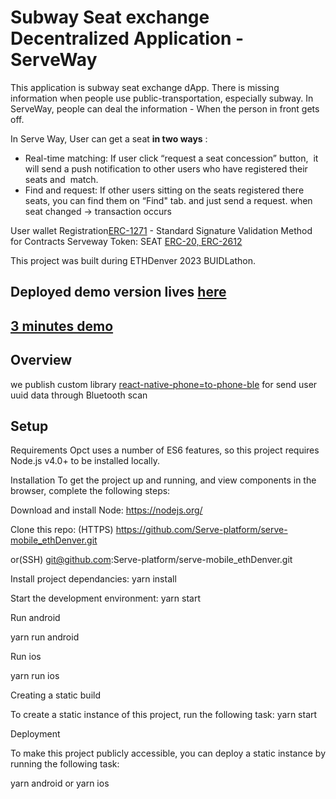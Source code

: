 # Subway Seat exchange Decentralized Application - ServeWay

This application is subway seat exchange dApp. There is missing information when people use public-transportation, especially subway. In ServeWay, people can deal the information - When the person in front gets off.

In Serve Way, User can get a seat **in two ways** :

- Real-time matching: If user click “request a seat concession” button,  it will send a push notification to other users who have registered their seats and  match.
- Find and request: If other users sitting on the seats registered there seats, you can find them on “Find" tab. and just send a request. when seat changed → transaction occurs

User wallet Registration[ERC-1271](https://mumbai.polygonscan.com/address/0x563699d8798A654ec60A8F7720Fe8a0037ce69ae#code) - Standard Signature Validation Method for Contracts
Serveway Token: SEAT [ERC-20, ERC-2612](https://mumbai.polygonscan.com/address/0xA6f00218efb6c0Fe4C53d01b2195e09A1E1a8523#code)

This project was built during ETHDenver 2023 BUIDLathon.

## Deployed demo version lives [here]()

## [3 minutes demo]()

## Overview

we publish custom library [react-native-phone=to-phone-ble](https://www.npmjs.com/package/react-native-ble-phone-to-phone) for send user uuid data through Bluetooth scan

## Setup

Requirements
Opct uses a number of ES6 features, so this project requires Node.js v4.0+ to be installed locally.

Installation
To get the project up and running, and view components in the browser, complete the following steps:

Download and install Node: https://nodejs.org/

Clone this repo: (HTTPS) https://github.com/Serve-platform/serve-mobile_ethDenver.git

or(SSH) git@github.com:Serve-platform/serve-mobile_ethDenver.git

Install project dependancies: yarn install

Start the development environment: yarn start

Run android

yarn run android

Run ios

yarn run ios

Creating a static build

To create a static instance of this project, run the following task:
yarn start

Deployment

To make this project publicly accessible, you can deploy a static instance by running the following task:

yarn android or yarn ios
